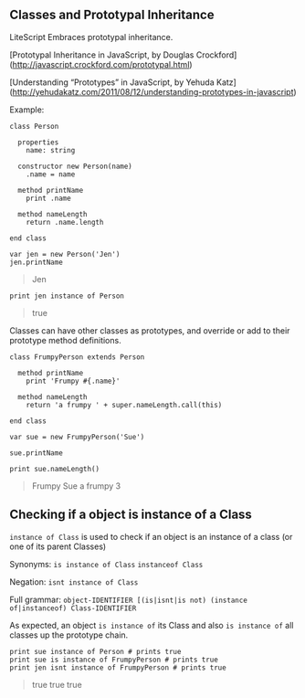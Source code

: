 ## Classes and Prototypal Inheritance ##

LiteScript Embraces prototypal inheritance.

[Prototypal Inheritance in JavaScript, by Douglas Crockford]
(http://javascript.crockford.com/prototypal.html)

[Understanding “Prototypes” in JavaScript, by Yehuda Katz]
(http://yehudakatz.com/2011/08/12/understanding-prototypes-in-javascript)

Example:

    class Person

      properties
        name: string

      constructor new Person(name)
        .name = name

      method printName
        print .name

      method nameLength
        return .name.length

    end class

    var jen = new Person('Jen')
    jen.printName

> Jen
    
    print jen instance of Person 

> true


Classes can have other classes as prototypes, and override 
or add to their prototype method definitions.

    class FrumpyPerson extends Person

      method printName
        print 'Frumpy #{.name}'

      method nameLength
        return 'a frumpy ' + super.nameLength.call(this)

    end class

    var sue = new FrumpyPerson('Sue')
    
    sue.printName 
    
    print sue.nameLength()
    
> Frumpy Sue
> a frumpy 3

 
Checking if a object is instance of a Class
-------------------------------------------

`instance of Class` is used to check if an object is an instance of a class 
(or one of its parent Classes)

Synonyms:
  `is instance of Class`
  `instanceof Class`

Negation:
  `isnt instance of Class`

Full grammar:
`object-IDENTIFIER [(is|isnt|is not) (instance of|instanceof) Class-IDENTIFIER`

As expected, an object `is instance of` its Class and also 
`is instance of` all classes up the prototype chain.

    print sue instance of Person # prints true
    print sue is instance of FrumpyPerson # prints true
    print jen isnt instance of FrumpyPerson # prints true

> true
> true
> true
 
